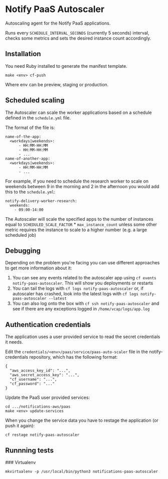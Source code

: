 # Notify PaaS Autoscaler

Autoscaling agent for the Notify PaaS applications.

Runs every `SCHEDULE_INTERVAL_SECONDS` (currently 5 seconds) interval, checks some metrics and sets the desired instance count accordingly.

## Installation

You need Ruby installed to generate the manifest template.

```
make <env> cf-push
```

Where env can be preview, staging or production.

## Scheduled scaling

The Autoscaler can scale the worker applications based on a schedule defined in the `schedule.yml` file.

The format of the file is:

```
name-of-the-app:
  <workdays|weekends>:
      - HH:MM-HH:MM
      - HH:MM-HH:MM
      - ...
name-of-another-app:
  <workdays|weekends>:
      - HH:MM-HH:MM
      - ...
```

For example, if you need to schedule the research worker to scale on weekends between
9 in the morning and 2 in the afternoon you would add this to the `schedule.yml`:

```
notify-delivery-worker-research:
  weekends:
    - 09:00-14:00
```

The Autoscaler will scale the specified apps to the number of instances equal to `SCHEDULED_SCALE_FACTOR` * `max_instance_count`
unless some other metric requires the instance to scale to a higher number (e.g. a large scheduled job)


## Debugging

Depending on the problem you're facing you can use different approaches to get more information about it:

1. You can see any events related to the autoscaler app using `cf events notify-paas-autoscaler`. This
will show you deployments or restarts
1. You can tail the logs with `cf logs notify-paas-autoscaler` or, if autoscaler has crashed, look into the latest logs with `cf logs notify-paas-autoscaler --latest`
1. You can also log onto the box with `cf ssh notify-paas-autoscaler` and see if there are any exceptions logged in
`/home/vcap/logs/app.log`


## Authentication credentials

The application uses a user provided service to read the secret credentials it needs.

Edit the ```credentials/<env>/paas/service/paas-auto-scaler``` file in the notify-credentials repository, which has the following format:

```
{
  "aws_access_key_id": "...",
  "aws_secret_access_key": "...",
  "cf_username": "...",
  "cf_password": "..."
}
```

Update the PaaS user provided services:

```
cd .../notifications-aws/paas
make <env> update-services
```

When you change the service data you have to restage the application (or push it again):

```
cf restage notify-paas-autoscaler
```


## Runnning tests

### Virtualenv

```
mkvirtualenv -p /usr/local/bin/python3 notifications-paas-autoscaler
```
